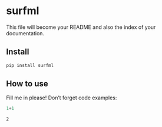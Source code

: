 surfml
================

<!-- WARNING: THIS FILE WAS AUTOGENERATED! DO NOT EDIT! -->

This file will become your README and also the index of your
documentation.

## Install

``` sh
pip install surfml
```

## How to use

Fill me in please! Don’t forget code examples:

``` python
1+1
```

    2

